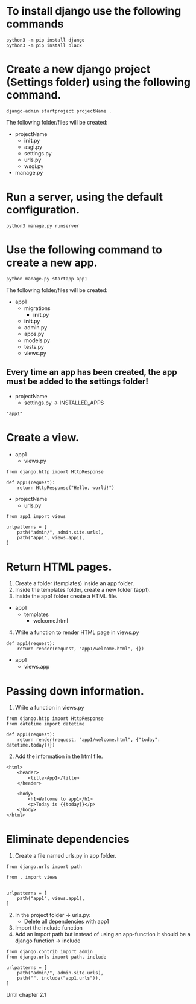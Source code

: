 # To install django use the following commands
```
python3 -m pip install django
python3 -m pip install black
```

# Create a new django project (Settings folder) using the following command.
```
django-admin startproject projectName .
````
The following folder/files will be created:
- projectName
    - __init__.py
    - asgi.py
    - settings.py
    - urls.py
    - wsgi.py
- manage.py

# Run a server, using the default configuration.
```
python3 manage.py runserver
```

# Use the following command to create a new app.
```
python manage.py startapp app1
```
The following folder/files will be created:
- app1
    - migrations
        - __init__.py
    - __init__.py
    - admin.py
    - apps.py
    - models.py
    - tests.py
    - views.py

## Every time an app has been created, the app must be added to the settings folder!
- projectName
    - settings.py -> INSTALLED_APPS
```
"app1"
```

# Create a view.
- app1
    - views.py
```
from django.http import HttpResponse

def app1(request):
    return HttpResponse("Hello, world!")
```
- projectName
    - urls.py
```
from app1 import views

urlpatterns = [
    path("admin/", admin.site.urls),
    path("app1", views.app1),
]
```

# Return HTML pages.
1. Create a folder (templates) inside an app folder.
2. Inside the templates folder, create a new folder (app1).
3. Inside the app1 folder create a HTML file.

- app1
    - templates
        - welcome.html

4. Write a function to render HTML page in views.py
```
def app1(request):
    return render(request, "app1/welcome.html", {})
```
- app1
    - views.app

# Passing down information.
1. Write a function in views.py
```
from django.http import HttpResponse
from datetime import datetime

def app1(request):
    return render(request, "app1/welcome.html", {"today": datetime.today()})
```
2. Add the information in the html file.
```
<html>
    <header>
        <title>App1</title>
    </header>

    <body>
        <h1>Welcome to app1</h1>
        <p>Today is {{today}}</p>
    </body>
</html>
```

# Eliminate dependencies
1. Create a file named urls.py in app folder.
```
from django.urls import path

from . import views


urlpatterns = [
    path("app1", views.app1),
]
```
2. In the project folder -> urls.py:
    - Delete all dependencies with app1
3. Import the include function
4. Add an import path but instead of using an app-function it should be a django function -> include
``` 
from django.contrib import admin
from django.urls import path, include

urlpatterns = [
    path("admin/", admin.site.urls),
    path("", include("app1.urls")),
]
```

Until chapter 2.1
